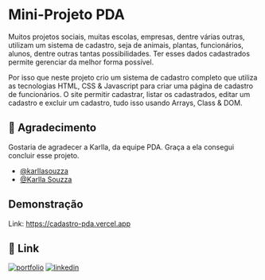 
# Mini-Projeto PDA

Muitos projetos sociais, muitas escolas, empresas, dentre várias outras, utilizam um sistema de cadastro, seja de animais, plantas, funcionários, alunos, dentre outras tantas possibilidades. Ter esses dados cadastrados permite gerenciar da melhor forma possível.

Por isso que neste projeto crio um sistema de cadastro completo que utiliza as tecnologias HTML, CSS & Javascript para criar uma página de cadastro de funcionários. O site permitir cadastrar, listar os cadastrados, editar um cadastro e excluir um cadastro, tudo isso usando Arrays, Class & DOM.


## 👏 Agradecimento

Gostaria de agradecer a Karlla, da equipe PDA. Graça a ela consegui concluir esse projeto.

- [@karllasouzza](https://github.com/karllasouzza)
- [@Karlla Souzza](https://www.linkedin.com/in/karlla-souzza/)


## Demonstração

Link: https://cadastro-pda.vercel.app


## 🔗 Link
[![portfolio](https://img.shields.io/badge/my_portfolio-000?style=for-the-badge&logo=ko-fi&logoColor=white)](https://portfolio-rosy-kappa-92.vercel.app)
[![linkedin](https://img.shields.io/badge/linkedin-0A66C2?style=for-the-badge&logo=linkedin&logoColor=white)](https://www.linkedin.com/in/andrey-sebastian-justino/)
